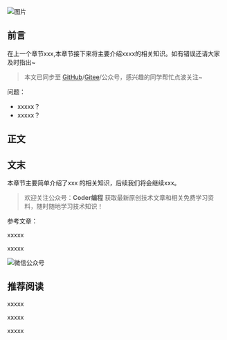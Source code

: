 
![图片](xxxx.png)
## 前言
在上一个章节xxx,本章节接下来将主要介绍xxxx的相关知识。如有错误还请大家及时指出~ 

>本文已同步至 [GitHub](https://github.com/CoderMerlin/coder-programming)/[Gitee](https://gitee.com/573059382/coder-programming)/公众号，感兴趣的同学帮忙点波关注~

问题：

- xxxxx？
- xxxxx？


## 正文


## 文末

本章节主要简单介绍了xxx 的相关知识，后续我们将会继续xxx。

>欢迎关注公众号：**Coder编程**
获取最新原创技术文章和相关免费学习资料，随时随地学习技术知识！

参考文章：

xxxxx

xxxxx


![微信公众号](https://user-gold-cdn.xitu.io/2019/4/16/16a26835c75c12fc?w=300&h=390&f=png&s=18217)

## 推荐阅读

xxxxx

xxxxx

xxxxx